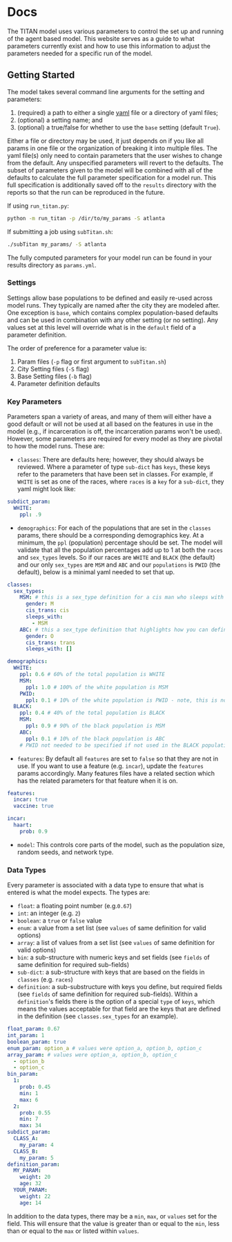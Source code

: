 # Docs

The TITAN model uses various parameters to control the set up and running of the agent based model.  This website serves as a guide to what parameters currently exist and how to use this information to adjust the parameters needed for a specific run of the model.

## Getting Started

The model takes several command line arguments for the setting and parameters:
1) (required) a path to either a single [yaml](https://gettaurus.org/docs/YAMLTutorial/) file or a directory of yaml files;
2) (optional) a setting name; and 
3) (optional) a true/false for whether to use the `base` setting (default `True`).

Either a file or directory may be used, it just depends on if you like all params in one file or the organization of breaking it into multiple files.  The yaml file(s) only need to contain parameters that the user wishes to change from the default. Any unspecified parameters will revert to the defaults. The subset of parameters given to the model will be combined with all of the defaults to calculate the full parameter specification for a model run.  This full specification is additionally saved off to the `results` directory with the reports so that the run can be reproduced in the future.

If using `run_titan.py`:
```bash
python -m run_titan -p /dir/to/my_params -S atlanta
```

If submitting a job using `subTitan.sh`:
```bash
./subTitan my_params/ -S atlanta
```

The fully computed parameters for your model run can be found in your results directory as `params.yml`.

### Settings

Settings allow base populations to be defined and easily re-used across model runs.  They typically are named after the city they are modeled after.  One exception is `base`, which contains complex population-based defaults and can be used in combination with any other setting (or no setting). Any values set at this level will override what is in the `default` field of a parameter definition.

The order of preference for a parameter value is:

1. Param files (`-p` flag or first argument to `subTitan.sh`)
2. City Setting files (`-S` flag)
3. Base Setting files (`-b` flag)
4. Parameter definition defaults

### Key Parameters

Parameters span a variety of areas, and many of them will either have a good default or will not be used at all based on the features in use in the model (e.g., if incarceration is off, the incarceration params won't be used).  However, some parameters are required for every model as they are pivotal to how the model runs.  These are:

* `classes`: There are defaults here; however, they should always be reviewed.  Where a parameter of type `sub-dict` has `keys`, these keys refer to the parameters that have been set in classes.  For example, if `WHITE` is set as one of the races, where `races` is a `key` for a `sub-dict`, they yaml might look like:

```yml
subdict_param:
  WHITE:
    ppl: .9
```

* `demographics`: For each of the populations that are set in the `classes` params, there should be a corresponding demographics key.  At a minimum, the `ppl` (population) percentage should be set. The model will validate that all the population percentages add up to 1 at both the `races` and `sex_types` levels.  So if our races are `WHITE` and `BLACK` (the default) and our only `sex_types` are `MSM` and `ABC` and our `populations` is `PWID` (the default), below is a minimal yaml needed to set that up.

```yml
classes:
  sex_types:
    MSM: # this is a sex_type definition for a cis man who sleeps with cis men
      gender: M
      cis_trans: cis
      sleeps_with:
        - MSM
    ABC: # this a sex_type definition that highlights how you can define a "new" sex_type with the params
      gender: O
      cis_trans: trans
      sleeps_with: []

demographics:
  WHITE:
    ppl: 0.6 # 60% of the total population is WHITE
    MSM:
      ppl: 1.0 # 100% of the white population is MSM
    PWID:
      ppl: 0.1 # 10% of the white population is PWID - note, this is not a sex type so is outside of the summing to 100% constraint
  BLACK:
    ppl: 0.4 # 40% of the total population is BLACK
    MSM:
      ppl: 0.9 # 90% of the black population is MSM
    ABC:
      ppl: 0.1 # 10% of the black population is ABC
    # PWID not needed to be specified if not used in the BLACK population as the default ppl is 0
```

* `features`: By default all `features` are set to `false` so that they are not in use.  If you want to use a feature (e.g. `incar`), update the `features` params accordingly.  Many features files have a related section which has the related parameters for that feature when it is on.

```yml
features:
  incar: true
  vaccine: true

incar:
  haart:
    prob: 0.9
```

* `model`: This controls core parts of the model, such as the population size, random seeds, and network type.

### Data Types

Every parameter is associated with a data type to ensure that what is entered is what the model expects.  The types are:

* `float`: a floating point number (e.g.`0.67`)
* `int`: an integer (e.g. `2`)
* `boolean`: a `true` or `false` value
* `enum`: a value from a set list (see `values` of same definition for valid options)
* `array`: a list of values from a set list (see `values` of same definition for valid options)
* `bin`: a sub-structure with numeric keys and set fields (see `fields` of same definition for required sub-fields)
* `sub-dict`: a sub-structure with keys that are based on the fields in `classes` (e.g. `races`)
* `definition`: a sub-substructure with keys you define, but required fields (see `fields` of same definition for required sub-fields). Within a `definition`'s fields there is the option of a special `type` of `keys`, which means the values acceptable for that field are the keys that are defined in the definition (see `classes.sex_types` for an example).

```yml
float_param: 0.67
int_param: 1
boolean_param: true
enum_param: option_a # values were option_a, option_b, option_c
array_param: # values were option_a, option_b, option_c
  - option_b
  - option_c
bin_param:
  1:
    prob: 0.45
    min: 1
    max: 6
  2:
    prob: 0.55
    min: 7
    max: 34
subdict_param:
  CLASS_A:
    my_param: 4
  CLASS_B:
    my_param: 5
definition_param:
  MY_PARAM:
    weight: 20
    age: 32
  YOUR_PARAM:
    weight: 22
    age: 14
```

In addition to the data types, there may be a `min`, `max`, or `values` set for the field.  This will ensure that the value is greater than or equal to the `min`, less than or equal to the `max` or listed within `values`.
